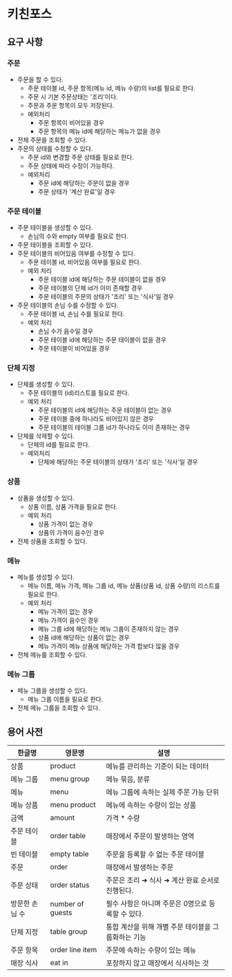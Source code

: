 # 키친포스

## 요구 사항

### 주문
- 주문을 할 수 있다.
    - 주문 테이블 id, 주문 항목(메뉴 id, 메뉴 수량)의 list를 필요로 한다.
    - 주문 시 기본 주문상태는 '조리'이다.
    - 주문과 주문 항목이 모두 저장된다.
    - 예외처리
        - 주문 항목이 비어있을 경우
        - 주문 항목의 메뉴 id에 해당하는 메뉴가 없을 경우
- 전체 주문을 조회할 수 있다.
- 주문의 상태를 수정할 수 있다.
    - 주문 id와 변경할 주문 상태를 필요로 한다.
    - 주문 상태에 따라 수정이 가능하다.
    - 예외처리
        - 주문 id에 해당하는 주문이 없을 경우
        - 주문 상태가 '계산 완료'일 경우

### 주문 테이블
- 주문 테이블을 생성할 수 있다.
    - 손님의 수와 empty 여부를 필요로 한다.
- 주문 테이블을 조회할 수 있다.
- 주문 테이블의 비어있음 여부를 수정할 수 있다.
    - 주문 테이블 id, 비어있음 여부를 필요로 한다.
    - 예외 처리
        - 주문 테이블 id에 해당하는 주문 테이블이 없을 경우
        - 주문 테이블의 단체 id가 이미 존재할 경우
        - 주문 테이블의 주문의 상태가 '조리' 또는 '식사'일 경우
- 주문 테이블의 손님 수를 수정할 수 있다.
    - 주문 테이블 id, 손님 수를 필요로 한다.
    - 예외 처리
        - 손님 수가 음수일 경우
        - 주문 테이블 id에 해당하는 주문 테이블이 없을 경우
        - 주문 테이블이 비어있을 경우

### 단체 지정
- 단체를 생성할 수 있다.
    - 주문 테이블의 (id)리스트를 필요로 한다.
    - 예외 처리
        - 주문 테이블의 id에 해당하는 주문 테이블이 없는 경우
        - 주문 테이블 중에 하나라도 비어있지 않은 경우
        - 주문 테이블의 테이블 그룹 id가 하나라도 이미 존재하는 경우
- 단체를 삭제할 수 있다.
    - 단체의 id를 필요로 한다.
    - 예외처리
        - 단체에 해당하는 주문 테이블의 상태가 '조리' 또는 '식사'일 경우

### 상품
- 상품을 생성할 수 있다.
    - 상품 이름, 상품 가격을 필요로 한다.
    - 예외 처리
        - 상품 가격이 없는 경우
        - 상품의 가격이 음수인 경우
- 전체 상품을 조회할 수 있다.

### 메뉴
- 메뉴를 생성할 수 있다.
    - 메뉴 이름, 메뉴 가격, 메뉴 그룹 id, 메뉴 상품(상품 id, 상품 수량)의 리스트를 필요로 한다.
    - 예외 처리
        - 메뉴 가격이 없는 경우
        - 메뉴 가격이 음수인 경우
        - 메뉴 그룹 id에 해당하는 메뉴 그룹이 존재하지 않는 경우
        - 상품 id에 해당하는 상품이 없는 경우
        - 메뉴 가격이 메뉴 상품에 해당하는 가격 합보다 많을 경우
- 전체 메뉴를 조회할 수 있다.

### 메뉴 그룹
- 메뉴 그룹을 생성할 수 있다.
    - 메뉴 그룹 이름을 필요로 한다.
- 전체 메뉴 그룹을 조회할 수 있다.
        


## 용어 사전

| 한글명 | 영문명 | 설명 |
| --- | --- | --- |
| 상품 | product | 메뉴를 관리하는 기준이 되는 데이터 |
| 메뉴 그룹 | menu group | 메뉴 묶음, 분류 |
| 메뉴 | menu | 메뉴 그룹에 속하는 실제 주문 가능 단위 |
| 메뉴 상품 | menu product | 메뉴에 속하는 수량이 있는 상품 |
| 금액 | amount | 가격 * 수량 |
| 주문 테이블 | order table | 매장에서 주문이 발생하는 영역 |
| 빈 테이블 | empty table | 주문을 등록할 수 없는 주문 테이블 |
| 주문 | order | 매장에서 발생하는 주문 |
| 주문 상태 | order status | 주문은 조리 ➜ 식사 ➜ 계산 완료 순서로 진행된다. |
| 방문한 손님 수 | number of guests | 필수 사항은 아니며 주문은 0명으로 등록할 수 있다. |
| 단체 지정 | table group | 통합 계산을 위해 개별 주문 테이블을 그룹화하는 기능 |
| 주문 항목 | order line item | 주문에 속하는 수량이 있는 메뉴 |
| 매장 식사 | eat in | 포장하지 않고 매장에서 식사하는 것 |
